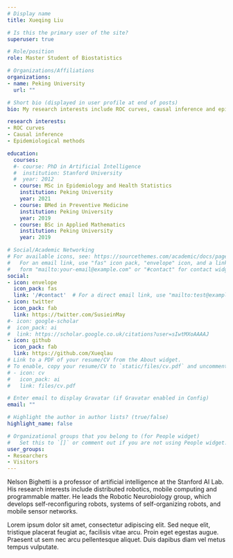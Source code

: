 ```yaml
---
# Display name
title: Xueqing Liu

# Is this the primary user of the site?
superuser: true

# Role/position
role: Master Student of Biostatistics

# Organizations/Affiliations
organizations:
- name: Peking University
  url: ""

# Short bio (displayed in user profile at end of posts)
bio: My research interests include ROC curves, causal inference and epidemiological methods.

research interests:
- ROC curves
- Causal inference
- Epidemiological methods

education:
  courses:
  #- course: PhD in Artificial Intelligence
  #  institution: Stanford University
  #  year: 2012
  - course: MSc in Epidemiology and Health Statistics
    institution: Peking University
    year: 2021
  - course: BMed in Preventive Medicine
    institution: Peking University
    year: 2019
  - course: BSc in Applied Mathematics
    institution: Peking University
    year: 2019

# Social/Academic Networking
# For available icons, see: https://sourcethemes.com/academic/docs/page-builder/#icons
#   For an email link, use "fas" icon pack, "envelope" icon, and a link in the
#   form "mailto:your-email@example.com" or "#contact" for contact widget.
social:
- icon: envelope
  icon_pack: fas
  link: '/#contact'  # For a direct email link, use "mailto:test@example.org".
- icon: twitter
  icon_pack: fab
  link: https://twitter.com/SusieinMay
#- icon: google-scholar
#  icon_pack: ai
#  link: https://scholar.google.co.uk/citations?user=sIwtMXoAAAAJ
- icon: github
  icon_pack: fab
  link: https://github.com/Xueqlau
# Link to a PDF of your resume/CV from the About widget.
# To enable, copy your resume/CV to `static/files/cv.pdf` and uncomment the lines below.
# - icon: cv
#   icon_pack: ai
#   link: files/cv.pdf

# Enter email to display Gravatar (if Gravatar enabled in Config)
email: ""

# Highlight the author in author lists? (true/false)
highlight_name: false

# Organizational groups that you belong to (for People widget)
#   Set this to `[]` or comment out if you are not using People widget.
user_groups:
- Researchers
- Visitors
---
```


Nelson Bighetti is a professor of artificial intelligence at the Stanford AI Lab. His research interests include distributed robotics, mobile computing and programmable matter. He leads the Robotic Neurobiology group, which develops self-reconfiguring robots, systems of self-organizing robots, and mobile sensor networks.

Lorem ipsum dolor sit amet, consectetur adipiscing elit. Sed neque elit, tristique placerat feugiat ac, facilisis vitae arcu. Proin eget egestas augue. Praesent ut sem nec arcu pellentesque aliquet. Duis dapibus diam vel metus tempus vulputate.
